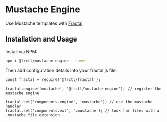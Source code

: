 # Mustache Engine

Use Mustache templates with [Fractal](http://frctl.github.io).

## Installation and Usage

Install via NPM:

```bash
npm i @frctl/mustache-engine --save
```

Then add configuration details into your fractal.js file:

```
const fractal = require('@frctl/fractal');

fractal.engine('mustache', '@frctl/mustache-engine'); // register the mustache engine

fractal.set('components.engine', 'mustache'); // use the mustache handler
fractal.set('components.ext', '.mustache'); // look for files with a .mustache file extension
```
